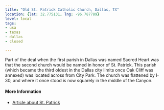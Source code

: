 ```yaml
---
title: "Old St. Patrick Catholic Church, Dallas, TX"
location: {lat: 32.775131, lng: -96.787789}
level: local
tags:
- usa
- texas
- dallas
- closed

---
```



Part of the deal when the first parish in Dallas was named Sacred Heart was that the second church would be named in honor of St. Patrick.  This parish (which became the third oldest in the Dallas city limits once Oak Cliff was annexed) was located across from City Park.  The church was flattened by I-30, and where it once stood is now squarely in the middle of the Canyon.

#### More Information

* [Article about St. Patrick](https://cityofdallaspreservation.wordpress.com/2018/03/16/the-old-st-patrick-roman-catholic-church-in-dallas-gone-but-not-forgotten)





